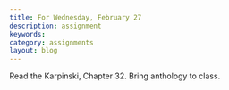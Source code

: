 ```yaml
---
title: For Wednesday, February 27
description: assignment
keywords: 
category: assignments
layout: blog
---
```


Read the Karpinski, Chapter 32. Bring anthology to class.

[syntax]: http://kshaffer.github.com/musicianshipResources/harmonicSyntax.html